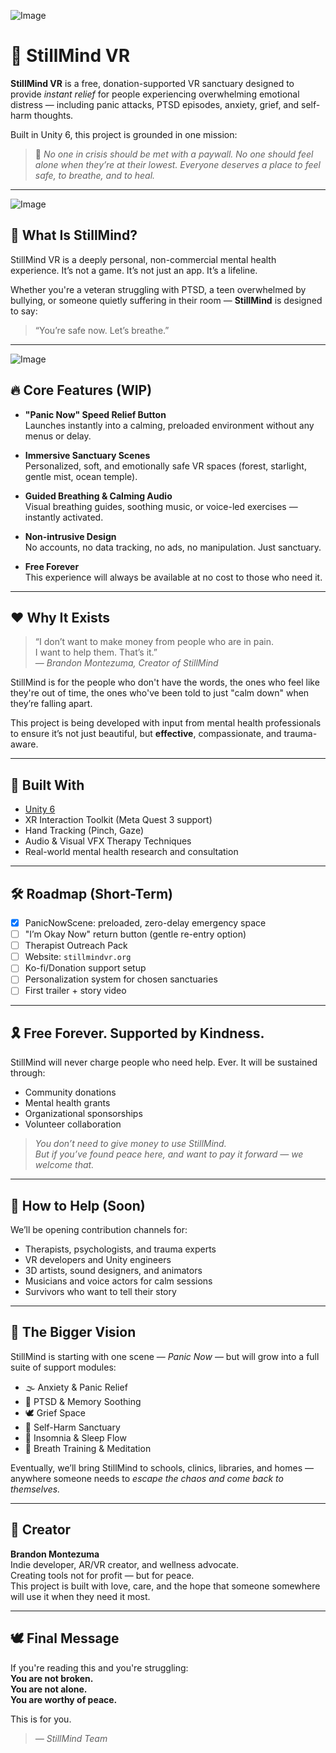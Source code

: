 ![Image](https://www.ross-shirejournal.co.uk/_media/img/P14T0UKQIHK1KP1XKQFX.jpg)
# 🌿 StillMind VR

**StillMind VR** is a free, donation-supported VR sanctuary designed to provide *instant relief* for people experiencing overwhelming emotional distress — including panic attacks, PTSD episodes, anxiety, grief, and self-harm thoughts.

Built in Unity 6, this project is grounded in one mission:

> 💚 *No one in crisis should be met with a paywall. No one should feel alone when they’re at their lowest. Everyone deserves a place to feel safe, to breathe, and to heal.*

---
![Image](https://www.stpatricks.ie/media/2656/panic-attack-fb.jpg)
## 🧠 What Is StillMind?

StillMind VR is a deeply personal, non-commercial mental health experience. It’s not a game. It’s not just an app. It’s a lifeline.

Whether you're a veteran struggling with PTSD, a teen overwhelmed by bullying, or someone quietly suffering in their room — **StillMind** is designed to say:

> “You’re safe now. Let’s breathe.”

---
![Image](https://thumbor.forbes.com/thumbor/fit-in/900x510/https://www.forbes.com/health/wp-content/uploads/2021/08/PanicAttack.jpeg.jpg)
## 🔥 Core Features (WIP)

- **"Panic Now" Speed Relief Button**  
  Launches instantly into a calming, preloaded environment without any menus or delay.

- **Immersive Sanctuary Scenes**  
  Personalized, soft, and emotionally safe VR spaces (forest, starlight, gentle mist, ocean temple).

- **Guided Breathing & Calming Audio**  
  Visual breathing guides, soothing music, or voice-led exercises — instantly activated.

- **Non-intrusive Design**  
  No accounts, no data tracking, no ads, no manipulation. Just sanctuary.

- **Free Forever**  
  This experience will always be available at no cost to those who need it.

---

## ❤️ Why It Exists

> “I don’t want to make money from people who are in pain.  
> I want to help them. That’s it.”  
> — *Brandon Montezuma, Creator of StillMind*

StillMind is for the people who don't have the words, the ones who feel like they're out of time, the ones who've been told to just "calm down" when they’re falling apart.

This project is being developed with input from mental health professionals to ensure it’s not just beautiful, but **effective**, compassionate, and trauma-aware.

---

## 🚀 Built With

- [Unity 6](https://unity.com/)
- XR Interaction Toolkit (Meta Quest 3 support)
- Hand Tracking (Pinch, Gaze)
- Audio & Visual VFX Therapy Techniques
- Real-world mental health research and consultation

---

## 🛠️ Roadmap (Short-Term)

- [x] PanicNowScene: preloaded, zero-delay emergency space
- [ ] "I’m Okay Now" return button (gentle re-entry option)
- [ ] Therapist Outreach Pack
- [ ] Website: `stillmindvr.org`
- [ ] Ko-fi/Donation support setup
- [ ] Personalization system for chosen sanctuaries
- [ ] First trailer + story video

---

## 🎗️ Free Forever. Supported by Kindness.

StillMind will never charge people who need help. Ever. It will be sustained through:

- Community donations  
- Mental health grants  
- Organizational sponsorships  
- Volunteer collaboration

> *You don’t need to give money to use StillMind.  
> But if you’ve found peace here, and want to pay it forward — we welcome that.*

---

## 🤝 How to Help (Soon)

We’ll be opening contribution channels for:

- Therapists, psychologists, and trauma experts
- VR developers and Unity engineers
- 3D artists, sound designers, and animators
- Musicians and voice actors for calm sessions
- Survivors who want to tell their story

---

## 📣 The Bigger Vision

StillMind is starting with one scene — *Panic Now* — but will grow into a full suite of support modules:

- 🌫️ Anxiety & Panic Relief  
- 🌌 PTSD & Memory Soothing  
- 🕊️ Grief Space  
- 🛑 Self-Harm Sanctuary  
- 🌙 Insomnia & Sleep Flow  
- 🌊 Breath Training & Meditation  

Eventually, we’ll bring StillMind to schools, clinics, libraries, and homes — anywhere someone needs to *escape the chaos and come back to themselves.*

---

## 👤 Creator

**Brandon Montezuma**  
Indie developer, AR/VR creator, and wellness advocate.  
Creating tools not for profit — but for peace.  
This project is built with love, care, and the hope that someone somewhere will use it when they need it most.

---

## 🕊️ Final Message

If you're reading this and you're struggling:  
**You are not broken.**  
**You are not alone.**  
**You are worthy of peace.**

This is for you.

> *— StillMind Team*
